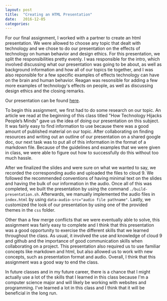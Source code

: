```yaml
---
layout: post
title:  "Creating an HTML Presentation"
date:   2016-12-05 
categories:
---
```


For our final assignment, I worked with a partner to create an html presentation. We were allowed to choose any topic that dealt with technology and we chose to do our presentation on the effects of technology on human behavior and design ethics. For this presentation, we split the responsibilities pretty evenly. I was responsible for the intro, which involved discussing what our presentation was going to be about, as well as background information and how all of our topics tie together, and I was also reponsible for a few specific examples of effects technology can have on the brain and human behavior. Reagan was resonsible for adding a few more examples of technology's effects on people, as well as discussing design ethics and the closing remarks. 

Our presentation can be found [here][pres].

To begin this assignment, we first had to do some research on our topic. An article we read at the beginning of this class titled "How Technology Hijacks People’s Minds" gave us the idea of doing our presentation on this subject. It was fairly easy to find information to use because there was a good amount of published material on our topic. After collaborating on finding resources and writing out an outline of our presentation on a shared google doc, our next task was to put all of this information in the format of a markdown file. Because of the guidelines and examples that we were given in class, we were able to figure out how to successfully do this without too much hassle. 

After we finalized the slides and were sure on what we wanted to say, we recorded the corresponding audio and uploaded the files to cloud 9. We followed the recommended conventions of having minimal text on the slides and having the bulk of our information in the audio. Once all of this was completed, we built the presentation by using the command `./build-presentation.sh`. Afterwards, we manually implemented the audio files in `index.html` by using `data-audio-src="audio file pathname"`. Lastly, we customized the look of our presentation by using one of the provided themes in the `css` folder.

Other than a few merge conflicts that we were eventually able to solve, this assignment was fairly easy to complete and I think that this presentation was a good opportunity to exercise the different skills that we learned throughout the class. As usual, it involved the use and knowledge of cloud 9 and github and the importance of good communication skills when collaborating on a project. This presentation also required us to use familiar concepts like markdown and html, but also allowed us to work with new concepts, such as presentation format and audio. Overall, I think that this assignment was a good way to end the class. 

In future classes and in my future career, there is a chance that I might actually use a lot of the skills that I learned in this class because I'm a computer science major and will likely be working with websites and programming. I've learned a lot in this class and I think that it will be beneficial in the long run. 

[pres]: https://ohreagano.github.io/assignment-6/